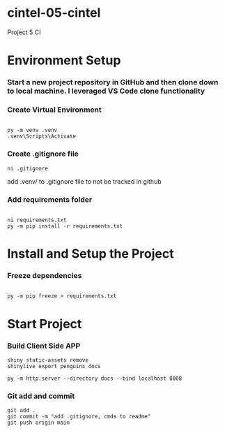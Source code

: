 # cintel-05-cintel
Project 5 CI


# Environment Setup 

### Start a new project repository in GitHub and then clone down to local machine. I leveraged VS Code clone functionality

### Create Virtual Environment

```shell

py -m venv .venv
.venv\Scripts\Activate
```

### Create .gitignore file
```shell
ni .gitignore
```
add .venv/ to .gitignore file to not be tracked in github

### Add requirements folder

```shell

ni requirements.txt
py -m pip install -r requirements.txt
```

# Install and Setup the Project

### Freeze dependencies

```shell

py -m pip freeze > requirements.txt
```

# Start Project

### Build Client Side APP
```shell
shiny static-assets remove
shinylive export penguins docs
```

```shell
py -m http.server --directory docs --bind localhost 8008
```

### Git add and commit 

```shell
git add .
git commit -m "add .gitignore, cmds to readme"
git push origin main
```

